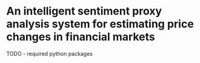 # An intelligent sentiment proxy analysis system for estimating price changes in financial markets

TODO - required python packages